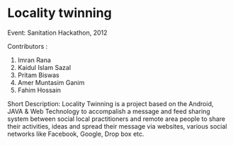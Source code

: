 Locality twinning
=================
Event: Sanitation Hackathon, 2012

Contributors :
 1. Imran Rana
 2. Kaidul Islam Sazal
 3. Pritam Biswas
 4. Amer Muntasim Ganim
 5. Fahim Hossain

Short Description:
Locality Twinning is a project based on the Android, JAVA & Web Technology to accompalish a message and feed sharing system between social local practitioners and remote area people to share their activities, ideas and spread their message via websites, various social networks like Facebook, Google, Drop box etc.

